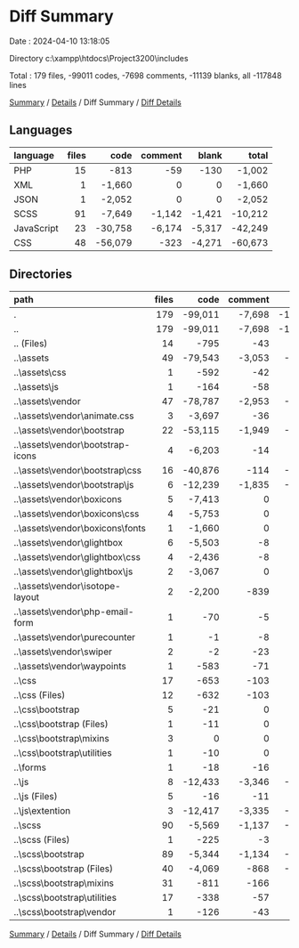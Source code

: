 # Diff Summary

Date : 2024-04-10 13:18:05

Directory c:\\xampp\\htdocs\\Project3200\\includes

Total : 179 files,  -99011 codes, -7698 comments, -11139 blanks, all -117848 lines

[Summary](results.md) / [Details](details.md) / Diff Summary / [Diff Details](diff-details.md)

## Languages
| language | files | code | comment | blank | total |
| :--- | ---: | ---: | ---: | ---: | ---: |
| PHP | 15 | -813 | -59 | -130 | -1,002 |
| XML | 1 | -1,660 | 0 | 0 | -1,660 |
| JSON | 1 | -2,052 | 0 | 0 | -2,052 |
| SCSS | 91 | -7,649 | -1,142 | -1,421 | -10,212 |
| JavaScript | 23 | -30,758 | -6,174 | -5,317 | -42,249 |
| CSS | 48 | -56,079 | -323 | -4,271 | -60,673 |

## Directories
| path | files | code | comment | blank | total |
| :--- | ---: | ---: | ---: | ---: | ---: |
| . | 179 | -99,011 | -7,698 | -11,139 | -117,848 |
| .. | 179 | -99,011 | -7,698 | -11,139 | -117,848 |
| .. (Files) | 14 | -795 | -43 | -122 | -960 |
| ..\\assets | 49 | -79,543 | -3,053 | -6,628 | -89,224 |
| ..\\assets\\css | 1 | -592 | -42 | -101 | -735 |
| ..\\assets\\js | 1 | -164 | -58 | -26 | -248 |
| ..\\assets\\vendor | 47 | -78,787 | -2,953 | -6,501 | -88,241 |
| ..\\assets\\vendor\\animate.css | 3 | -3,697 | -36 | -354 | -4,087 |
| ..\\assets\\vendor\\bootstrap | 22 | -53,115 | -1,949 | -4,505 | -59,569 |
| ..\\assets\\vendor\\bootstrap-icons | 4 | -6,203 | -14 | -10 | -6,227 |
| ..\\assets\\vendor\\bootstrap\\css | 16 | -40,876 | -114 | -3,300 | -44,290 |
| ..\\assets\\vendor\\bootstrap\\js | 6 | -12,239 | -1,835 | -1,205 | -15,279 |
| ..\\assets\\vendor\\boxicons | 5 | -7,413 | 0 | -90 | -7,503 |
| ..\\assets\\vendor\\boxicons\\css | 4 | -5,753 | 0 | -90 | -5,843 |
| ..\\assets\\vendor\\boxicons\\fonts | 1 | -1,660 | 0 | 0 | -1,660 |
| ..\\assets\\vendor\\glightbox | 6 | -5,503 | -8 | -888 | -6,399 |
| ..\\assets\\vendor\\glightbox\\css | 4 | -2,436 | -8 | -298 | -2,742 |
| ..\\assets\\vendor\\glightbox\\js | 2 | -3,067 | 0 | -590 | -3,657 |
| ..\\assets\\vendor\\isotope-layout | 2 | -2,200 | -839 | -537 | -3,576 |
| ..\\assets\\vendor\\php-email-form | 1 | -70 | -5 | -11 | -86 |
| ..\\assets\\vendor\\purecounter | 1 | -1 | -8 | 0 | -9 |
| ..\\assets\\vendor\\swiper | 2 | -2 | -23 | -2 | -27 |
| ..\\assets\\vendor\\waypoints | 1 | -583 | -71 | -104 | -758 |
| ..\\css | 17 | -653 | -103 | -123 | -879 |
| ..\\css (Files) | 12 | -632 | -103 | -117 | -852 |
| ..\\css\\bootstrap | 5 | -21 | 0 | -6 | -27 |
| ..\\css\\bootstrap (Files) | 1 | -11 | 0 | -2 | -13 |
| ..\\css\\bootstrap\\mixins | 3 | 0 | 0 | -3 | -3 |
| ..\\css\\bootstrap\\utilities | 1 | -10 | 0 | -1 | -11 |
| ..\\forms | 1 | -18 | -16 | -8 | -42 |
| ..\\js | 8 | -12,433 | -3,346 | -2,843 | -18,622 |
| ..\\js (Files) | 5 | -16 | -11 | -10 | -37 |
| ..\\js\\extention | 3 | -12,417 | -3,335 | -2,833 | -18,585 |
| ..\\scss | 90 | -5,569 | -1,137 | -1,415 | -8,121 |
| ..\\scss (Files) | 1 | -225 | -3 | -27 | -255 |
| ..\\scss\\bootstrap | 89 | -5,344 | -1,134 | -1,388 | -7,866 |
| ..\\scss\\bootstrap (Files) | 40 | -4,069 | -868 | -1,088 | -6,025 |
| ..\\scss\\bootstrap\\mixins | 31 | -811 | -166 | -159 | -1,136 |
| ..\\scss\\bootstrap\\utilities | 17 | -338 | -57 | -105 | -500 |
| ..\\scss\\bootstrap\\vendor | 1 | -126 | -43 | -36 | -205 |

[Summary](results.md) / [Details](details.md) / Diff Summary / [Diff Details](diff-details.md)